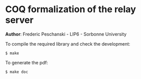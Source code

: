 
COQ formalization of the relay server
=====================================

**Author**: Frederic Peschanski - LIP6 - Sorbonne University

To compile the required library and check the development:

```
$ make
```

To generate the pdf:

```
$ make doc
```

